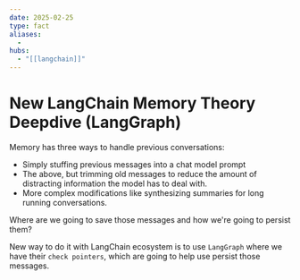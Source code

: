 ```yaml
---
date: 2025-02-25
type: fact
aliases:
  -
hubs:
  - "[[langchain]]"
---
```


# New LangChain Memory Theory Deepdive (LangGraph)

Memory has three ways to handle previous conversations:

- Simply stuffing previous messages into a chat model prompt
- The above, but trimming old messages to reduce the amount of distracting information the model has to deal with.
- More complex modifications like synthesizing summaries for long running conversations.

Where are we going to save those messages and how we're going to persist them?

New way to do it with LangChain ecosystem is to use `LangGraph` where we have their `check pointers`, which are going to help use persist those messages.


